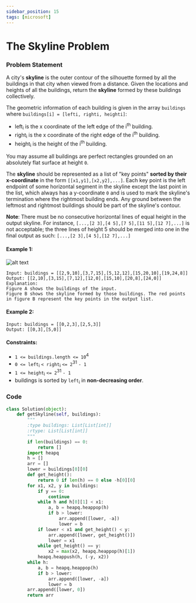 ```yaml
---
sidebar_position: 15
tags: [microsoft]
---
```


# The Skyline Problem

### Problem Statement

A city's **skyline** is the outer contour of the silhouette formed by all the buildings in that city when viewed from a distance. Given the locations and heights of all the buildings, return the **skyline** formed by these buildings collectively.

The geometric information of each building is given in the array `buildings` where `buildings[i] = [lefti, righti, heighti]`:

- left<sub>i</sub> is the x coordinate of the left edge of the i<sup>th</sup> building.
- right<sub>i</sub> is the x coordinate of the right edge of the i<sup>th</sup> building.
- height<sub>i</sub> is the height of the i<sup>th</sup> building.

You may assume all buildings are perfect rectangles grounded on an absolutely flat surface at height `0`.

The **skyline** should be represented as a list of "key points" **sorted by their x-coordinate** in the form `[[x1,y1],[x2,y2],...]`. Each key point is the left endpoint of some horizontal segment in the skyline except the last point in the list, which always has a y-coordinate `0` and is used to mark the skyline's termination where the rightmost building ends. Any ground between the leftmost and rightmost buildings should be part of the skyline's contour.

**Note**: There must be no consecutive horizontal lines of equal height in the output skyline. For instance, `[...,[2 3],[4 5],[7 5],[11 5],[12 7],...]` is not acceptable; the three lines of height 5 should be merged into one in the final output as such: `[...,[2 3],[4 5],[12 7],...]`

#### Example 1:

![alt text](https://assets.leetcode.com/uploads/2020/12/01/merged.jpg)

```
Input: buildings = [[2,9,10],[3,7,15],[5,12,12],[15,20,10],[19,24,8]]
Output: [[2,10],[3,15],[7,12],[12,0],[15,10],[20,8],[24,0]]
Explanation:
Figure A shows the buildings of the input.
Figure B shows the skyline formed by those buildings. The red points in figure B represent the key points in the output list.
```

#### Example 2:

```
Input: buildings = [[0,2,3],[2,5,3]]
Output: [[0,3],[5,0]]
```

#### Constraints:

- `1 <= buildings.length <= 10`<sup>4</sup>
- `0 <= left`<sub>i</sub> `< right`<sub>i</sub> `<= 2`<sup>31</sup> `- 1`
- `1 <= height`<sub>i</sub> `<= 2`<sup>31</sup> `- 1`
- buildings is sorted by `left`<sub>i</sub> in **non-decreasing order**.

### Code

```python title="Python Code"
class Solution(object):
    def getSkyline(self, buildings):
        """
        :type buildings: List[List[int]]
        :rtype: List[List[int]]
        """
        if len(buildings) == 0:
            return []
        import heapq
        h = []
        arr = []
        lower = buildings[0][0]
        def get_height():
            return 0 if len(h) == 0 else -h[0][0]
        for x1, x2, y in buildings:
            if y == 0:
                continue
            while h and h[0][1] < x1:
                a, b = heapq.heappop(h)
                if b > lower:
                    arr.append([lower, -a])
                    lower = b
            if lower < x1 and get_height() < y:
                arr.append([lower, get_height()])
                lower = x1
            while get_height() == y:
                x2 = max(x2, heapq.heappop(h)[1])
            heapq.heappush(h, (-y, x2))
        while h:
            a, b = heapq.heappop(h)
            if b > lower:
                arr.append([lower, -a])
                lower = b
        arr.append([lower, 0])
        return arr
```
